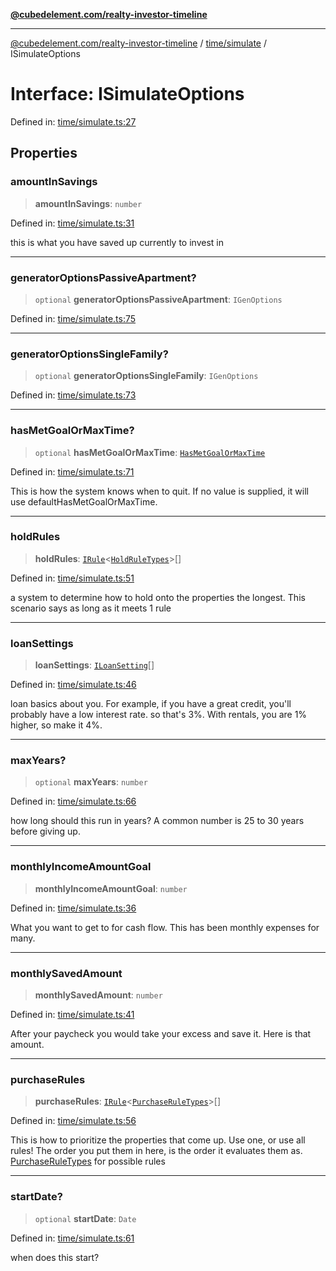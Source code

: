 [**@cubedelement.com/realty-investor-timeline**](../../../index.md)

---

[@cubedelement.com/realty-investor-timeline](../../../modules.md) / [time/simulate](../index.md) / ISimulateOptions

# Interface: ISimulateOptions

Defined in: [time/simulate.ts:27](https://github.com/kvernon/realty-investor-timeline/blob/604db9c08bd36b2a48c8b342796ed6cd0d1401e0/src/time/simulate.ts#L27)

## Properties

### amountInSavings

> **amountInSavings**: `number`

Defined in: [time/simulate.ts:31](https://github.com/kvernon/realty-investor-timeline/blob/604db9c08bd36b2a48c8b342796ed6cd0d1401e0/src/time/simulate.ts#L31)

this is what you have saved up currently to invest in

---

### generatorOptionsPassiveApartment?

> `optional` **generatorOptionsPassiveApartment**: `IGenOptions`

Defined in: [time/simulate.ts:75](https://github.com/kvernon/realty-investor-timeline/blob/604db9c08bd36b2a48c8b342796ed6cd0d1401e0/src/time/simulate.ts#L75)

---

### generatorOptionsSingleFamily?

> `optional` **generatorOptionsSingleFamily**: `IGenOptions`

Defined in: [time/simulate.ts:73](https://github.com/kvernon/realty-investor-timeline/blob/604db9c08bd36b2a48c8b342796ed6cd0d1401e0/src/time/simulate.ts#L73)

---

### hasMetGoalOrMaxTime?

> `optional` **hasMetGoalOrMaxTime**: [`HasMetGoalOrMaxTime`](../../has-met-goal-or-max-time/type-aliases/HasMetGoalOrMaxTime.md)

Defined in: [time/simulate.ts:71](https://github.com/kvernon/realty-investor-timeline/blob/604db9c08bd36b2a48c8b342796ed6cd0d1401e0/src/time/simulate.ts#L71)

This is how the system knows when to quit. If no value is supplied, it will use defaultHasMetGoalOrMaxTime.

---

### holdRules

> **holdRules**: [`IRule`](../../../rules/i-rule/interfaces/IRule.md)\<[`HoldRuleTypes`](../../../rules/hold-rule-types/enumerations/HoldRuleTypes.md)\>[]

Defined in: [time/simulate.ts:51](https://github.com/kvernon/realty-investor-timeline/blob/604db9c08bd36b2a48c8b342796ed6cd0d1401e0/src/time/simulate.ts#L51)

a system to determine how to hold onto the properties the longest. This scenario says as long as it meets 1 rule

---

### loanSettings

> **loanSettings**: [`ILoanSetting`](../../../loans/i-loan-settings/interfaces/ILoanSetting.md)[]

Defined in: [time/simulate.ts:46](https://github.com/kvernon/realty-investor-timeline/blob/604db9c08bd36b2a48c8b342796ed6cd0d1401e0/src/time/simulate.ts#L46)

loan basics about you. For example, if you have a great credit, you'll probably have a low interest rate. so that's 3%. With rentals, you are 1% higher, so make it 4%.

---

### maxYears?

> `optional` **maxYears**: `number`

Defined in: [time/simulate.ts:66](https://github.com/kvernon/realty-investor-timeline/blob/604db9c08bd36b2a48c8b342796ed6cd0d1401e0/src/time/simulate.ts#L66)

how long should this run in years? A common number is 25 to 30 years before giving up.

---

### monthlyIncomeAmountGoal

> **monthlyIncomeAmountGoal**: `number`

Defined in: [time/simulate.ts:36](https://github.com/kvernon/realty-investor-timeline/blob/604db9c08bd36b2a48c8b342796ed6cd0d1401e0/src/time/simulate.ts#L36)

What you want to get to for cash flow. This has been monthly expenses for many.

---

### monthlySavedAmount

> **monthlySavedAmount**: `number`

Defined in: [time/simulate.ts:41](https://github.com/kvernon/realty-investor-timeline/blob/604db9c08bd36b2a48c8b342796ed6cd0d1401e0/src/time/simulate.ts#L41)

After your paycheck you would take your excess and save it. Here is that amount.

---

### purchaseRules

> **purchaseRules**: [`IRule`](../../../rules/i-rule/interfaces/IRule.md)\<[`PurchaseRuleTypes`](../../../rules/purchase-rule-types/enumerations/PurchaseRuleTypes.md)\>[]

Defined in: [time/simulate.ts:56](https://github.com/kvernon/realty-investor-timeline/blob/604db9c08bd36b2a48c8b342796ed6cd0d1401e0/src/time/simulate.ts#L56)

This is how to prioritize the properties that come up. Use one, or use all rules! The order you put them in here, is the order it evaluates them as. [PurchaseRuleTypes](../../../rules/purchase-rule-types/enumerations/PurchaseRuleTypes.md) for possible rules

---

### startDate?

> `optional` **startDate**: `Date`

Defined in: [time/simulate.ts:61](https://github.com/kvernon/realty-investor-timeline/blob/604db9c08bd36b2a48c8b342796ed6cd0d1401e0/src/time/simulate.ts#L61)

when does this start?
